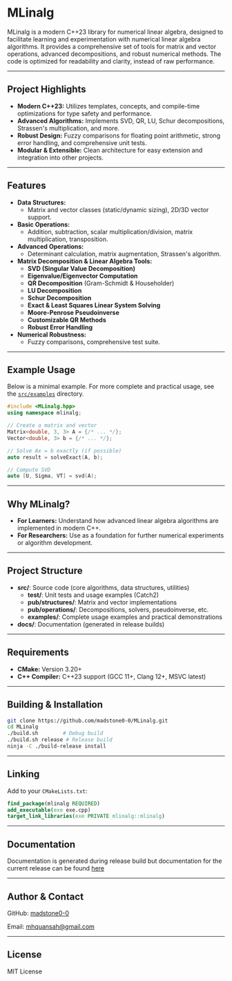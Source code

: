 # MLinalg

MLinalg is a modern C++23 library for numerical linear algebra, designed to facilitate learning and experimentation with
numerical linear algebra algorithms. It provides a comprehensive set of tools for matrix and vector operations, advanced decompositions, and robust numerical methods. The code is optimized for readability and clarity, instead of raw performance.

---

## Project Highlights

- **Modern C++23:** Utilizes templates, concepts, and compile-time optimizations for type safety and performance.
- **Advanced Algorithms:** Implements SVD, QR, LU, Schur decompositions, Strassen's multiplication, and more.
- **Robust Design:** Fuzzy comparisons for floating point arithmetic, strong error handling, and comprehensive unit tests.
- **Modular & Extensible:** Clean architecture for easy extension and integration into other projects.

---

## Features

- **Data Structures:**
  - Matrix and vector classes (static/dynamic sizing), 2D/3D vector support.
- **Basic Operations:**
  - Addition, subtraction, scalar multiplication/division, matrix multiplication, transposition.
- **Advanced Operations:**
  - Determinant calculation, matrix augmentation, Strassen's algorithm.
- **Matrix Decomposition & Linear Algebra Tools:**
  - **SVD (Singular Value Decomposition)**
  - **Eigenvalue/Eigenvector Computation**
  - **QR Decomposition** (Gram-Schmidt & Householder)
  - **LU Decomposition**
  - **Schur Decomposition**
  - **Exact & Least Squares Linear System Solving**
  - **Moore-Penrose Pseudoinverse**
  - **Customizable QR Methods**
  - **Robust Error Handling**
- **Numerical Robustness:**
  - Fuzzy comparisons, comprehensive test suite.

---

## Example Usage

Below is a minimal example. For more complete and practical usage, see the [`src/examples`](src/examples) directory.

```cpp
#include <MLinalg.hpp>
using namespace mlinalg;

// Create a matrix and vector
Matrix<double, 3, 3> A = {/* ... */};
Vector<double, 3> b = {/* ... */};

// Solve Ax = b exactly (if possible)
auto result = solveExact(A, b);

// Compute SVD
auto [U, Sigma, VT] = svd(A);
```

---

## Why MLinalg?

- **For Learners:** Understand how advanced linear algebra algorithms are implemented in modern C++.
- **For Researchers:** Use as a foundation for further numerical experiments or algorithm development.

---

## Project Structure

- **src/**: Source code (core algorithms, data structures, utilities)
  - **test/**: Unit tests and usage examples (Catch2)
  - **pub/structures/**: Matrix and vector implementations
  - **pub/operations/**: Decompositions, solvers, pseudoinverse, etc.
  - **examples/**: Complete usage examples and practical demonstrations
- **docs/**: Documentation (generated in release builds)

---

## Requirements

- **CMake:** Version 3.20+
- **C++ Compiler:** C++23 support (GCC 11+, Clang 12+, MSVC latest)

---

## Building & Installation

```sh
git clone https://github.com/madstone0-0/MLinalg.git
cd MLinalg
./build.sh        # Debug build
./build.sh release # Release build
ninja -C ./build-release install
```

---

## Linking

Add to your `CMakeLists.txt`:

```cmake
find_package(mlinalg REQUIRED)
add_executable(exe exe.cpp)
target_link_libraries(exe PRIVATE mlinalg::mlinalg)
```

---

## Documentation

Documentation is generated during release build but documentation for the current release can be found [here](https://madstone0-0.github.io/MLinalg/)

--- 

## Author & Contact

GitHub: [madstone0-0](https://github.com/madstone0-0)

Email: [mhquansah@gmail.com](mailto:mhquansah@gmail.com)

---

## License

MIT License
